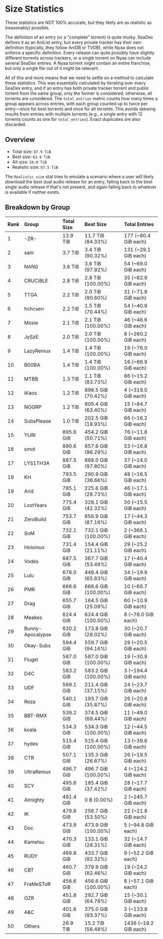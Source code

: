 # Size Statistics

These statistics are NOT 100% accurate, but they likely are as realistic as (reasonably) possible.

The definition of an entry (or a "complete" torrent) is quite murky. SeaDex defines it as an AniList entry, but every private tracker has their own definition (typically, they follow AniDB or TVDB), while Nyaa does not enforce a specific definition. Every release can quite possibly have slightly different torrents across trackers, or a single torrent on Nyaa can include several SeaDex entries. A Nyaa torrent might contain an entire franchise, but only a single file out of it might be relevant.

All of this and more means that we need to settle on a method to calculate these statistics. This was essentially calculated by iterating over every SeaDex entry, and if an entry has both private tracker torrent and public torrent from the same group, only the former is considered; otherwise, all torrents are considered. The `total_entries` metric counts how many times a group appears across entries, with each group counted up to twice per entry—once for best torrents and once for alt torrents. This avoids skewing results from entries with multiple torrents (e.g., a single entry with 12 torrents counts as one for `total_entries`). Exact duplicates are also discarded.

## Overview

- Total size: `87.9 TiB`
- Best size: `63.9 TiB`
- Alt size: `24.0 TiB`
- Realistic size: `67.5 TiB`

The `Realistic size` stat tries to emulate a scenario where a user will likely download the best dual audio release for an entry, falling back to the best single audio release if that's not present, and again falling back to whatever is available if neither exists.


## Breakdown by Group

| Rank | Group            | Total Size | Best Size           | Total Entries         |
| :----| :----------------| :----------| :-------------------| :---------------------|
| 1    | -ZR-             | 13.9 TiB   | 11.7 TiB (84.33%)   | 177 (~80.4 GiB each)  |
| 2    | sam              | 3.7 TiB    | 3.4 TiB (90.32%)    | 131 (~29.1 GiB each)  |
| 3    | NAN0             | 3.6 TiB    | 3.6 TiB (97.92%)    | 54 (~69.0 GiB each)   |
| 4    | CRUCiBLE         | 2.8 TiB    | 2.8 TiB (100.00%)   | 35 (~82.9 GiB each)   |
| 5    | TTGA             | 2.2 TiB    | 2.0 TiB (90.60%)    | 31 (~71.8 GiB each)   |
| 6    | hchcsen          | 2.2 TiB    | 1.5 TiB (70.44%)    | 54 (~40.9 GiB each)   |
| 7    | Moxie            | 2.1 TiB    | 2.1 TiB (100.00%)   | 46 (~46.6 GiB each)   |
| 8    | JySzE            | 2.0 TiB    | 2.0 TiB (100.00%)   | 8 (~260.2 GiB each)   |
| 9    | LazyRemux        | 1.4 TiB    | 1.4 TiB (100.00%)   | 19 (~76.0 GiB each)   |
| 10   | B00BA            | 1.4 TiB    | 1.4 TiB (100.00%)   | 16 (~86.9 GiB each)   |
| 11   | MTBB             | 1.3 TiB    | 1.1 TiB (83.73%)    | 86 (~15.2 GiB each)   |
| 12   | iKaos            | 1.2 TiB    | 898.5 GiB (70.42%)  | 4 (~319.0 GiB each)   |
| 13   | NOGRP            | 1.2 TiB    | 805.4 GiB (63.40%)  | 15 (~84.7 GiB each)   |
| 14   | SubsPlease       | 1.0 TiB    | 202.5 GiB (18.93%)  | 66 (~16.2 GiB each)   |
| 15   | YURI             | 895.6 GiB  | 454.2 GiB (50.71%)  | 76 (~11.8 GiB each)   |
| 16   | smol             | 890.6 GiB  | 857.6 GiB (96.29%)  | 53 (~16.8 GiB each)   |
| 17   | LYS1TH3A         | 887.5 GiB  | 868.0 GiB (97.80%)  | 37 (~24.0 GiB each)   |
| 18   | KH               | 793.5 GiB  | 290.9 GiB (36.66%)  | 48 (~16.5 GiB each)   |
| 19   | Arid             | 785.1 GiB  | 225.6 GiB (28.73%)  | 46 (~17.1 GiB each)   |
| 20   | LostYears        | 775.4 GiB  | 328.1 GiB (42.32%)  | 50 (~15.5 GiB each)   |
| 21   | ZeroBuild        | 753.7 GiB  | 656.9 GiB (87.16%)  | 17 (~44.3 GiB each)   |
| 22   | SoM              | 732.1 GiB  | 732.1 GiB (100.00%) | 2 (~366.1 GiB each)   |
| 23   | Holomux          | 731.4 GiB  | 154.4 GiB (21.11%)  | 29 (~25.2 GiB each)   |
| 24   | Vodes            | 687.5 GiB  | 367.7 GiB (53.49%)  | 17 (~40.4 GiB each)   |
| 25   | Lulu             | 678.0 GiB  | 446.4 GiB (65.83%)  | 34 (~19.9 GiB each)   |
| 26   | PMR              | 666.6 GiB  | 666.6 GiB (100.00%) | 10 (~66.7 GiB each)   |
| 27   | Drag             | 655.7 GiB  | 164.5 GiB (25.09%)  | 60 (~10.9 GiB each)   |
| 28   | Meakes           | 624.4 GiB  | 624.4 GiB (100.00%) | 8 (~78.0 GiB each)    |
| 29   | Bunny-Apocalypse | 620.2 GiB  | 173.8 GiB (28.02%)  | 30 (~20.7 GiB each)   |
| 30   | Okay-Subs        | 594.4 GiB  | 559.7 GiB (94.16%)  | 29 (~20.5 GiB each)   |
| 31   | Flugel           | 587.0 GiB  | 587.0 GiB (100.00%) | 19 (~30.9 GiB each)   |
| 32   | D4C              | 583.2 GiB  | 583.2 GiB (100.00%) | 3 (~194.4 GiB each)   |
| 33   | UDF              | 569.1 GiB  | 211.4 GiB (37.15%)  | 24 (~23.7 GiB each)   |
| 34   | Reza             | 540.1 GiB  | 193.7 GiB (35.87%)  | 26 (~20.8 GiB each)   |
| 35   | BBT-RMX          | 539.2 GiB  | 374.5 GiB (69.44%)  | 11 (~49.0 GiB each)   |
| 36   | koala            | 534.3 GiB  | 534.3 GiB (100.00%) | 12 (~44.5 GiB each)   |
| 37   | hydes            | 515.4 GiB  | 515.4 GiB (100.00%) | 13 (~39.6 GiB each)   |
| 38   | CTR              | 507.1 GiB  | 135.3 GiB (26.67%)  | 26 (~19.5 GiB each)   |
| 39   | UltraRemux       | 496.7 GiB  | 496.7 GiB (100.00%) | 4 (~124.2 GiB each)   |
| 40   | SCY              | 495.6 GiB  | 185.4 GiB (37.42%)  | 28 (~17.7 GiB each)   |
| 41   | Almighty         | 491.4 GiB  | 0 B (0.00%)         | 2 (~245.7 GiB each)   |
| 42   | IK               | 479.8 GiB  | 256.7 GiB (53.50%)  | 22 (~21.8 GiB each)   |
| 43   | Doc              | 473.9 GiB  | 473.9 GiB (100.00%) | 5 (~94.8 GiB each)    |
| 44   | Kametsu          | 470.3 GiB  | 133.1 GiB (28.31%)  | 32 (~14.7 GiB each)   |
| 45   | RUDY             | 469.8 GiB  | 433.7 GiB (92.32%)  | 9 (~52.2 GiB each)    |
| 46   | CBT              | 460.7 GiB  | 379.9 GiB (82.46%)  | 19 (~24.2 GiB each)   |
| 47   | FraMeSToR        | 456.6 GiB  | 456.6 GiB (100.00%) | 8 (~57.1 GiB each)    |
| 48   | OZR              | 451.8 GiB  | 292.7 GiB (64.78%)  | 15 (~30.1 GiB each)   |
| 49   | A&C              | 401.6 GiB  | 375.0 GiB (93.37%)  | 3 (~133.9 GiB each)   |
| 50   | Others           | 26.9 TiB   | 15.2 TiB (56.48%)   | 1436 (~19.2 GiB each) |
